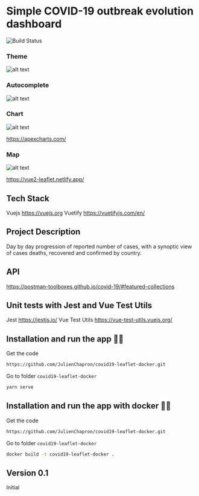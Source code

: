 # Simple COVID-19 outbreak evolution dashboard
![Build Status](https://travis-ci.com/JulienChapron/covid19-leaflet-docker.svg?branch=main)

### Theme
![alt text](https://raw.githubusercontent.com/JulienChapron/covid19-leaflet-docker/main/readme/covid19-leaflet-docker-theme.gif)

### Autocomplete
![alt text](https://raw.githubusercontent.com/JulienChapron/covid19-leaflet-docker/main/readme/covid19-leaflet-docker-autocomplete.gif)

### Chart
![alt text](https://raw.githubusercontent.com/JulienChapron/covid19-leaflet-docker/main/readme/covid19-leaflet-docker-chart.gif)

<https://apexcharts.com/>

### Map
![alt text](https://raw.githubusercontent.com/JulienChapron/covid19-leaflet-docker/main/readme/covid19-leaflet-docker-map.gif)

<https://vue2-leaflet.netlify.app/>

## Tech Stack

Vuejs <https://vuejs.org>
Vuetify <https://vuetifyjs.com/en/>

## Project Description

Day by day progression of reported number of cases, with a synoptic view of cases deaths, recovered and confirmed by country.

## API

<https://postman-toolboxes.github.io/covid-19/#featured-collections>

## Unit tests with Jest and Vue Test Utils

Jest <https://jestjs.io/>
Vue Test Utils <https://vue-test-utils.vuejs.org/>

## Installation and run the app 🚀🚀

Get the code

```bash
https://github.com/JulienChapron/covid19-leaflet-docker.git
```

Go to folder `covid19-leaflet-docker`

```bash
yarn serve
```

## Installation and run the app with docker 🚀🚀

Get the code

```bash
https://github.com/JulienChapron/covid19-leaflet-docker.git
```

Go to folder `covid19-leaflet-docker`

```bash
docker build -t covid19-leaflet-docker .
```

## Version 0.1

Initial
